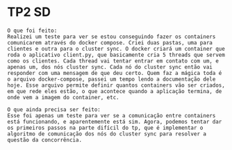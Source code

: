 # TP2 SD
    O que foi feito:
    Realizei um teste para ver se estou conseguindo fazer os containers comunicarem através do docker compose. Criei duas pastas, uma para clientes e outra para o cluster sync. O docker criará um container que roda o aplicativo client.py, que basicamente cria 5 threads que servem como os clientes. Cada thread vai tentar entrar em contato com um, e apenas um, dos nós cluster sync. Cada nó do cluster sync então vai responder com uma mensagem de que deu certo. Quem faz a mágica toda é o arquivo docker-compose, passei um tempo lendo a documentação dele hoje. Esse arquivo permite definir quantos containers vão ser criados, em que rede eles estão, o que acontece quando a aplicação termina, de onde vem a imagem do container, etc.

    O que ainda precisa ser feito:
    Esse foi apenas um teste para ver se a comunicação entre containers está funcionando, e aparentemente está sim. Agora, podemos tentar dar os primeiros passos na parte difícil do tp, que é implementar o algoritmo de comunicação dos nós do cluster sync para resolver a questão da concorrência.